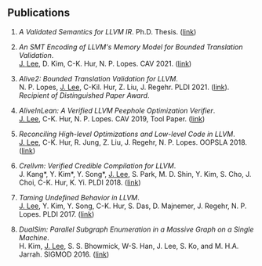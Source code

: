 ## Publications

1. _A Validated Semantics for LLVM IR_. Ph.D. Thesis. ([link](https://sf.snu.ac.kr/juneyoung.lee/thesis/))
2. _An SMT Encoding of LLVM's Memory Model for Bounded Translation Validation_.<br/>
<u>J. Lee</u>, D. Kim, C-K. Hur, N. P. Lopes. CAV 2021. ([link](https://sf.snu.ac.kr/publist/#2021))

3. _Alive2: Bounded Translation Validation for LLVM_.<br/>
N. P. Lopes, <u>J. Lee</u>, C-Kil. Hur, Z. Liu, J. Regehr.
PLDI 2021. ([link](https://sf.snu.ac.kr/publist/#2021)).
_Recipient of Distinguished Paper Award_.

4. _AliveInLean: A Verified LLVM Peephole Optimization Verifier_.<br/>
<u>J. Lee</u>, C-K. Hur, N. P. Lopes.
CAV 2019, Tool Paper. ([link](https://sf.snu.ac.kr/aliveinlean))

5. _Reconciling High-level Optimizations and Low-level Code in LLVM_.<br/>
<u>J. Lee</u>, C-K. Hur, R. Jung, Z. Liu, J. Regehr, N. P. Lopes.
OOPSLA 2018. ([link](https://sf.snu.ac.kr/llvmtwin))

6. _Crellvm: Verified Credible Compilation for LLVM_.<br/>
J. Kang*, Y. Kim*, Y. Song*, <u>J. Lee</u>, S. Park, M. D. Shin, Y. Kim, S. Cho, J. Choi,
C-K. Hur, K. Yi. PLDI 2018. ([link](https://sf.snu.ac.kr/crellvm))

7. _Taming Undefined Behavior in LLVM_.<br/>
<u>J. Lee</u>, Y. Kim, Y. Song, C-K. Hur, S. Das, D. Majnemer, J. Regehr, N. P. Lopes.
PLDI 2017. ([link](https://sf.snu.ac.kr/freeze))

8. _DualSim: Parallel Subgraph Enumeration in a Massive Graph on a Single Machine_.<br/>
H. Kim, <u>J. Lee</u>, S. S. Bhowmick, W-S. Han, J. Lee, S. Ko, and M. H.A. Jarrah.
SIGMOD 2016. ([link](https://sites.google.com/a/dblab.postech.ac.kr/postechdblab/home/publications))


